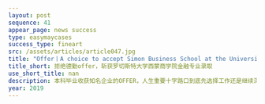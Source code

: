 ```yaml
---
layout: post
sequence: 41
appear_page: news success 
type: easymaycases
success_type: fineart
src: /assets/articles/article047.jpg
title: "Offer丨A choice to accept Simon Business School at the University of Rochester over Deloitte"
title_short: 拒绝德勤offer，斩获罗切斯特大学西蒙商学院金融专业录取
use_short_title: nan
description: 本科毕业收获知名企业的OFFER，人生重要十字路口到底先选择工作还是继续深造，何去何从？中庸却不平凡的W同学成功斩获全美顶尖商学院——罗切斯特大学西蒙商学院金融专业的录取，完美诠释了攻读名校的长远意义。
year: 2019
---
```



